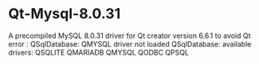 # Qt-Mysql-8.0.31
A precompiled MySQL 8.0.31 driver for Qt creator version 6.6.1 to avoid Qt error : 
QSqlDatabase: QMYSQL driver not loaded
QSqlDatabase: available drivers: QSQLITE QMARIADB QMYSQL QODBC QPSQL
